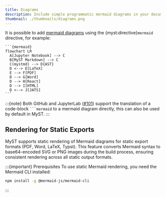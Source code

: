 ```yaml
---
title: Diagrams
description: Include simple programmatic mermaid diagrams in your documents.
thumbnail: ./thumbnails/diagrams.png
---
```


It is possible to add [mermaid diagrams](https://mermaid-js.github.io/mermaid) using the {myst:directive}`mermaid` directive, for example:

````{myst}
```{mermaid}
flowchart LR
  A[Jupyter Notebook] --> C
  B[MyST Markdown] --> C
  C(mystmd) --> D{AST}
  D <--> E[LaTeX]
  E --> F[PDF]
  D --> G[Word]
  D --> H[React]
  D --> I[HTML]
  D <--> J[JATS]
```
````

:::{note}
Both GitHub and JupyterLab ([#101](https://github.com/jupyter/enhancement-proposals/pull/101)) support the translation of a code-block ` ```mermaid ` to a mermaid diagram directly, this can also be used by default in MyST.
:::

## Rendering for Static Exports

MyST supports static rendering of Mermaid diagrams for static export formats (PDF, Word, LaTeX, Typst). This feature converts Mermaid syntax to base64-encoded SVG or PNG images during the build process, ensuring consistent rendering across all static output formats.

:::{important} Prerequisites
To use static Mermaid rendering, you need the Mermaid CLI installed:

```bash
npm install -g @mermaid-js/mermaid-cli
```

:::
